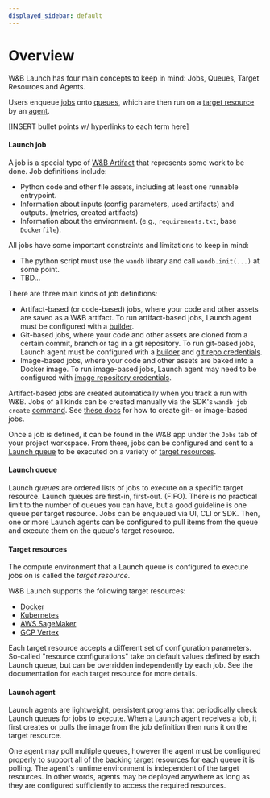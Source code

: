 ```yaml
---
displayed_sidebar: default
---
```


# Overview

W&B Launch has four main concepts to keep in mind: Jobs, Queues, Target Resources and Agents.

Users enqueue [jobs](#TBD) onto [queues](#TBD), which are then run on a [target resource](#TBD) by an [agent](#TBD).

[INSERT bullet points w/ hyperlinks to each term here]

#### Launch job
A job is a special type of [W&B Artifact](#TBD) that represents some work to be done.  Job definitions include:

- Python code and other file assets, including at least one runnable entrypoint.
- Information about inputs (config parameters, used artifacts) and outputs. (metrics, created artifacts)
- Information about the environment. (e.g., `requirements.txt`, base `Dockerfile`).

All jobs have some important constraints and limitations to keep in mind:

- The python script must use the `wandb` library and call `wandb.init(...)` at some point.
- TBD...

There are three main kinds of job definitions:

- Artifact-based (or code-based) jobs, where your code and other assets are saved as a W&B artifact.  To run artifact-based jobs, Launch agent must be configured with a [builder](#TBD).
- Git-based jobs, where your code and other assets are cloned from a certain commit, branch or tag in a git repository.  To run git-based jobs, Launch agent must be configured with a [builder](#TBD) and [git repo credentials](#TBD).
- Image-based jobs, where your code and other assets are baked into a Docker image.  To run image-based jobs, Launch agent may need to be configured with [image repository credentials](#TBD).

Artifact-based jobs are created automatically when you track a run with W&B.  Jobs of all kinds can be created manually via the SDK's `wandb job create` [command](#TBD).  See [these docs](#TBD) for how to create git- or image-based jobs.

Once a job is defined, it can be found in the W&B app under the `Jobs` tab of your project workspace.  From there, jobs can be configured and sent to a [Launch queue](#TBD) to be executed on a variety of [target resources](#TBD).

#### Launch queue
Launch *queues* are ordered lists of jobs to execute on a specific target resource.  Launch queues are first-in, first-out. (FIFO).  There is no practical limit to the number of queues you can have, but a good guideline is one queue per target resource.  Jobs can be enqueued via UI, CLI or SDK.  Then, one or more Launch agents can be configured to pull items from the queue and execute them on the queue's target resource.

#### Target resources
The compute environment that a Launch queue is configured to execute jobs on is called the *target resource*.

W&B Launch supports the following target resources:

- [Docker](#TBD)
- [Kubernetes](#TBD)
- [AWS SageMaker](#TBD)
- [GCP Vertex](#TBD)

Each target resource accepts a different set of configuration parameters.  So-called "resource configurations" take on default values defined by each Launch queue, but can be overridden independently by each job.  See the documentation for each target resource for more details.

#### Launch agent
Launch agents are lightweight, persistent programs that periodically check Launch queues for jobs to execute.  When a Launch agent receives a job, it first creates or pulls the image from the job definition then runs it on the target resource.

One agent may poll multiple queues, however the agent must be configured properly to support all of the backing target resources for each queue it is polling.  The agent's runtime environment is independent of the target resources.  In other words, agents may be deployed anywhere as long as they are configured sufficiently to access the required resources.
